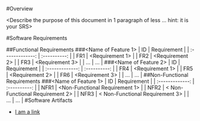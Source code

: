 #Overview

<Describe the purpose of this document in 1 paragraph of less … hint: it is
your SRS>

#Software Requirements

<Describe the structure of this section>
  
##Functional Requirements
###<Name of Feature 1>
| ID | Requirement |
| :-------------: | :----------: |
| FR1 | <Requirement 1> |
| FR2 | <Requirement 2> |
| FR3 | <Requirement 3> |
| … | … |
###<Name of Feature 2>
| ID | Requirement |
| :-------------: | :----------: |
| FR4 | <Requirement 1> |
| FR5 | <Requirement 2> |
| FR6 | <Requirement 3> |
| … | … |
##Non-Functional Requirements
###<Name of Feature 1>
| ID | Requirement |
| :-------------: | :----------: |
| NFR1 | <Non-Functional Requirement 1> |
| NFR2 | < Non-Functional Requirement 2> |
| NFR3 | < Non-Functional Requirement 3> |
| … | … |
#Software Artifacts
<Describe the purpose of this section>
* [I am a link](to_some_file.pdf)
